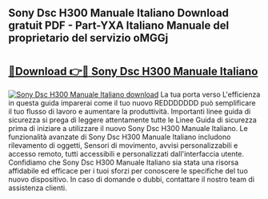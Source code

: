 ## Sony Dsc H300 Manuale Italiano Download gratuit PDF - Part-YXA Italiano Manuale del proprietario del servizio oMGGj

# <h2><a href="http://dfh2lr.blite.top/?on=Sony+Dsc+H300+Manuale+Italiano">🔗Download 👉🔴 Sony Dsc H300 Manuale Italiano</a></h2>

[![Sony Dsc H300 Manuale Italiano download](https://i.imgur.com/lujVjoI.png)](http://dfh2lr.blite.top/?on=Sony+Dsc+H300+Manuale+Italiano)
La tua porta verso L'efficienza in questa guida imparerai come il tuo nuovo REDDDDDDD può semplificare il tuo flusso di lavoro e aumentare la produttività. Importanti linee guida di sicurezza si prega di leggere attentamente tutte le Linee Guida di sicurezza prima di iniziare a utilizzare il nuovo Sony Dsc H300 Manuale Italiano. Le funzionalità avanzate di Sony Dsc H300 Manuale Italiano includono rilevamento di oggetti, Sensori di movimento, avvisi personalizzabili e accesso remoto, tutti accessibili e personalizzati dall'interfaccia utente. Confidiamo che Sony Dsc H300 Manuale Italiano sia stata una risorsa affidabile ed efficace per i tuoi sforzi per conoscere le specifiche del tuo nuovo dispositivo. In caso di domande o dubbi, contattare il nostro team di assistenza clienti.
